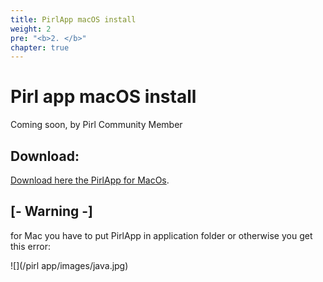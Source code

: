 ```yaml
---
title: PirlApp macOS install
weight: 2
pre: "<b>2. </b>"
chapter: true
---
```


# Pirl app macOS install

Coming soon, by Pirl Community Member

## Download:
[Download here the PirlApp for MacOs](https://drive.google.com/file/d/1K0pQ1nskpH8DmRS5LIdDbDE04ddLnEDV/view?usp=sharing "PirlApp for MacOs").



##  [- Warning -]


for Mac you have to put PirlApp in application folder or otherwise you get this error:

![](/pirl app/images/java.jpg)